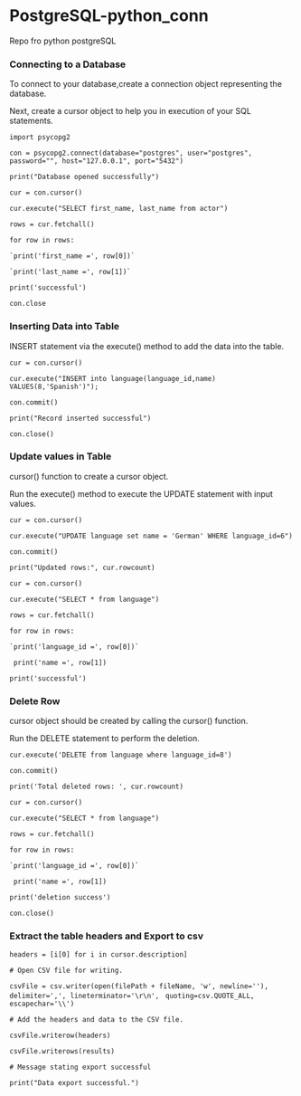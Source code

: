 # PostgreSQL-python_conn
Repo fro python postgreSQL

### Connecting to a Database
To connect to your database,create a connection object representing the database. 

Next, create a cursor object to help you in execution of your SQL statements.

`import psycopg2`

`con = psycopg2.connect(database="postgres", user="postgres", password="", host="127.0.0.1", port="5432")`

`print("Database opened successfully")`

`cur = con.cursor()`

`cur.execute("SELECT first_name, last_name from actor")`

`rows = cur.fetchall()`

`for row in rows:`

    `print('first_name =', row[0])`
    
    `print('last_name =', row[1])`

`print('successful')`

`con.close`


### Inserting Data into Table

INSERT statement via the execute() method to add the data into the table.

`cur = con.cursor()`

`cur.execute("INSERT into language(language_id,name) VALUES(8,'Spanish')");`

`con.commit()`

`print("Record inserted successful")`

`con.close()`

### Update values in Table
cursor() function to create a cursor object.

Run the execute() method to execute the UPDATE statement with input values.

`cur = con.cursor()`

`cur.execute("UPDATE language set name = 'German' WHERE language_id=6")`

`con.commit()`

`print("Updated rows:", cur.rowcount)`


`cur = con.cursor()`

`cur.execute("SELECT * from language")`

`rows = cur.fetchall()`

`for row in rows:`

    `print('language_id =', row[0])`
    
   ` print('name =', row[1])`

`print('successful')`

### Delete Row
cursor object should be created by calling the cursor() function. 

Run the DELETE statement to perform the deletion.

`cur.execute('DELETE from language where language_id=8')`

`con.commit()`

`print('Total deleted rows: ', cur.rowcount)`

`cur = con.cursor()`

`cur.execute("SELECT * from language")`

`rows = cur.fetchall()`

`for row in rows:`

    `print('language_id =', row[0])`
    
   ` print('name =', row[1])`

`print('deletion success')`

`con.close()`



### Extract the table headers and Export to csv

`headers = [i[0] for i in cursor.description]`

`# Open CSV file for writing.`

 `csvFile = csv.writer(open(filePath + fileName, 'w', newline=''),`
                             `delimiter=',', lineterminator='\r\n',`
                            ` quoting=csv.QUOTE_ALL, escapechar='\\')`

`# Add the headers and data to the CSV file.`

 `csvFile.writerow(headers)`
 
 `csvFile.writerows(results)`

 `# Message stating export successful`
  
  `print("Data export successful.")`



